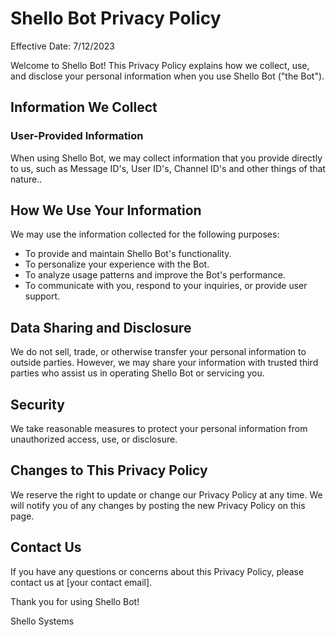 # Shello Bot Privacy Policy

Effective Date: 7/12/2023

Welcome to Shello Bot! This Privacy Policy explains how we collect, use, and disclose your personal information when you use Shello Bot ("the Bot").

## Information We Collect

### User-Provided Information

When using Shello Bot, we may collect information that you provide directly to us, such as Message ID's, User ID's, Channel ID's and other things of that nature..


## How We Use Your Information

We may use the information collected for the following purposes:

- To provide and maintain Shello Bot's functionality.
- To personalize your experience with the Bot.
- To analyze usage patterns and improve the Bot's performance.
- To communicate with you, respond to your inquiries, or provide user support.

## Data Sharing and Disclosure

We do not sell, trade, or otherwise transfer your personal information to outside parties. However, we may share your information with trusted third parties who assist us in operating Shello Bot or servicing you.

## Security

We take reasonable measures to protect your personal information from unauthorized access, use, or disclosure.

## Changes to This Privacy Policy

We reserve the right to update or change our Privacy Policy at any time. We will notify you of any changes by posting the new Privacy Policy on this page.

## Contact Us

If you have any questions or concerns about this Privacy Policy, please contact us at [your contact email].

Thank you for using Shello Bot!

Shello Systems
